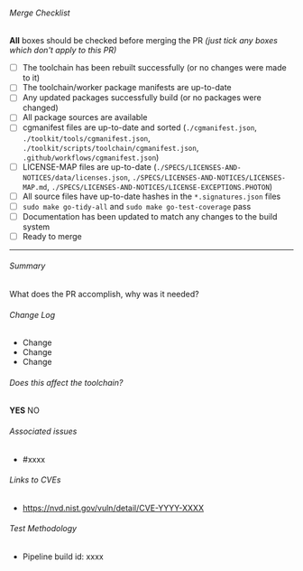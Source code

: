 <!--
COMMENT BLOCKS WILL NOT BE INCLUDED IN THE PR.
Feel free to delete sections of the template which do not apply to your PR, or add additional details
-->

###### Merge Checklist  <!-- REQUIRED -->
<!-- You can set them now ([x]) or set them later using the Github UI -->
**All** boxes should be checked before merging the PR *(just tick any boxes which don't apply to this PR)*
- [ ] The toolchain has been rebuilt successfully (or no changes were made to it)
- [ ] The toolchain/worker package manifests are up-to-date
- [ ] Any updated packages successfully build (or no packages were changed)
- [ ] All package sources are available
- [ ] cgmanifest files are up-to-date and sorted (`./cgmanifest.json`, `./toolkit/tools/cgmanifest.json`, `./toolkit/scripts/toolchain/cgmanifest.json`, `.github/workflows/cgmanifest.json`)
- [ ] LICENSE-MAP files are up-to-date (`./SPECS/LICENSES-AND-NOTICES/data/licenses.json`, `./SPECS/LICENSES-AND-NOTICES/LICENSES-MAP.md`, `./SPECS/LICENSES-AND-NOTICES/LICENSE-EXCEPTIONS.PHOTON`)
- [ ] All source files have up-to-date hashes in the `*.signatures.json` files
- [ ] `sudo make go-tidy-all` and `sudo make go-test-coverage` pass
- [ ] Documentation has been updated to match any changes to the build system
- [ ] Ready to merge

---

###### Summary <!-- REQUIRED -->
<!-- Quick explanation of the changes. -->
What does the PR accomplish, why was it needed?

###### Change Log  <!-- REQUIRED -->
<!-- Detail the changes made here. -->
<!-- Please list any packages which will be affected by this change, if applicable. -->
<!-- Please list any CVES fixed by this change, if applicable. -->
- Change
- Change
- Change

###### Does this affect the toolchain?  <!-- REQUIRED -->
<!-- Any packages which are included in the toolchain should be carefully considered. Make sure the toolchain builds with these changes if so. -->
**YES**
NO

###### Associated issues  <!-- optional -->
<!-- Link to Github issues if possible. -->
<!-- you can use "fixes #xxxx" to auto close an associated issue once the PR is merged -->
- #xxxx

###### Links to CVEs  <!-- optional -->
- https://nvd.nist.gov/vuln/detail/CVE-YYYY-XXXX

###### Test Methodology
<!-- How as this test validated? i.e. local build, pipeline build etc. -->
- Pipeline build id: xxxx
